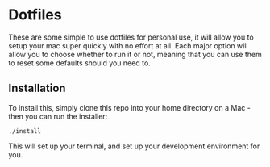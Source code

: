 # Dotfiles

These are some simple to use dotfiles for personal use, it will allow you to setup your mac super quickly with no effort at all. Each major option will allow you to choose whether to run it or not, meaning that you can use them to reset some defaults should you need to.

## Installation

To install this, simply clone this repo into your home directory on a Mac - then you can run the installer:

```shell
./install
```

This will set up your terminal, and set up your development environment for you.
